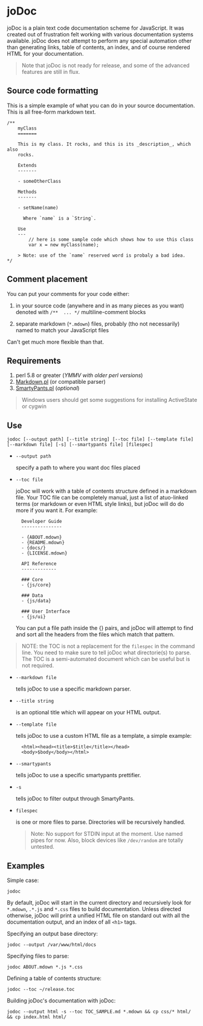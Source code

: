 joDoc
=====

joDoc is a plain text code documentation scheme for JavaScript. It was created out of
frustration felt working with various documentation systems available. joDoc does not
attempt to perform any special automation other than generating links, table of
contents, an index, and of course rendered HTML for your documentation.

> Note that joDoc is not ready for release, and some of the advanced features are still
> in flux.

Source code formatting
----------------------

This is a simple example of what you can do in your source documentation. This is all
free-form markdown text.

	/**
		myClass
		=======
		
		This is my class. It rocks, and this is its _description_, which also
		rocks.
		
		Extends
		-------

		- someOtherClass
		
		Methods
		-------

		- setName(name)

		  Where `name` is a `String`.
		
		Use
		---
			// here is some sample code which shows how to use this class
			var x = new myClass(name);
		
		> Note: use of the `name` reserved word is probaly a bad idea.
	*/


Comment placement
-----------------

You can put your comments for your code either:

1. in your source code (anywhere and in as many pieces as you want) denoted with
   `/**  ... */` multiline-comment blocks

2. separate markdown (`*.mdown`) files, probably (tho not necessarily) named to
   match your JavaScript files

Can't get much more flexible than that.


Requirements
------------

1. perl 5.8 or greater (*YMMV with older perl versions*)
2. [Markdown.pl](http://daringfireball.net/projects/markdown/) (or compatible parser)
3. [SmartyPants.pl](http://daringfireball.net/projects/smartypants/) (*optional*)

> Windows users should get some suggestions for installing ActiveState or cygwin


Use
---

	jodoc [--output path] [--title string] [--toc file] [--template file] [--markdown file] [-s] [--smartypants file] [filespec]

- `--output path`

  specify a path to where you want doc files placed

- `--toc file`

  joDoc will work with a table of contents structure defined in a markdown
  file. Your TOC file can be completely manual, just a list of atuo-linked
  terms (or markdown or even HTML style links), but joDoc will do do more
  if you want it. For example:

		Developer Guide
		---------------

		- {ABOUT.mdown}
		- {README.mdown}
		- {docs/}
		- {LICENSE.mdown}

		API Reference
		-------------

		### Core
		- {js/core}

		### Data
		- {js/data}

		### User Interface
		- {js/ui}

  You can put a file path inside the {} pairs, and joDoc will attempt to find
  and sort all the headers from the files which match that pattern.

> NOTE: the TOC is not a replacement for the `filespec` in the command line.
> You need to make sure to tell joDoc what directorie(s) to parse. The TOC is
> a semi-automated document which can be useful but is not required.

- `--markdown file`

  tells joDoc to use a specific markdown parser.

- `--title string`

  is an optional title which will appear on your HTML output.

- `--template file`

  tells joDoc to use a custom HTML file as a template, a simple example:

		<html><head><title>$title</title></head>
		<body>$body</body></html>

- `--smartypants`

  tells joDoc to use a specific smartypants prettifier.

- `-s`

  tells joDoc to filter output through SmartyPants.

- `filespec`

  is one or more files to parse. Directories will be recursively handled.
  > Note: No support for STDIN input at the moment. Use named pipes for now.
  Also, block devices like `/dev/random` are totally untested.


Examples
--------

Simple case:

	jodoc

By default, joDoc will start in the current directory and recursively look for
`*.mdown`, `.*.js` and `*.css` files to build documentation. Unless directed
otherwise, joDoc will print a unified HTML file on standard out with all the
documentation output, and an index of all `<h1>` tags.

Specifying an output base directory:

	jodoc --output /var/www/html/docs

Specifying files to parse:

	jodoc ABOUT.mdown *.js *.css

Defining a table of contents structure:

	jodoc --toc ~/release.toc

Building joDoc's documentation with joDoc:

	jodoc --output html -s --toc TOC_SAMPLE.md *.mdown && cp css/* html/ && cp index.html html/

